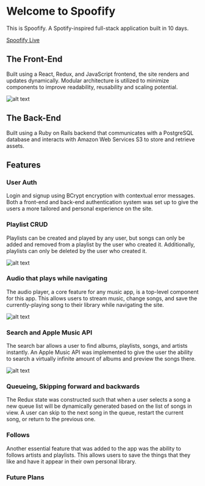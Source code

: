 # Welcome to Spoofify
This is Spoofify. A Spotify-inspired full-stack application built in 10 days.

[Spoofify Live](https://avivazana.com/Spoofify/)

## The Front-End

Built using a React, Redux, and JavaScript frontend, the site renders and updates dynamically.
Modular architecture is utilized to minimize components to improve readability, reusability and scaling potential.

![alt text](https://github.com/avvazana/Spoofify/raw/master/assets/spoofifyFrontend.png)

## The Back-End

Built using a Ruby on Rails backend that communicates with a PostgreSQL database and interacts with Amazon Web Services S3 to store and retrieve assets.

## Features

### User Auth
Login and signup using BCrypt encryption with contextual error messages. Both a front-end and back-end authentication system was set up to give the users a more tailored and personal experience on the site.

### Playlist CRUD
Playlists can be created and played by any user, but songs can only be added and removed from a playlist by the user who created it. Additionally, playlists can only be deleted by the user who created it.

![alt text](https://github.com/avvazana/Spoofify/raw/master/assets/createPlaylist.png)

### Audio that plays while navigating
The audio player, a core feature for any music app, is a top-level component for this app. This allows users to stream music, change songs, and save the currently-playing song to their library while navigating the site.

![alt text](https://github.com/avvazana/Spoofify/raw/master/assets/playbar.png)

### Search and Apple Music API
The search bar allows a user to find albums, playlists, songs, and artists instantly.
An Apple Music API was implemented to give the user the ability to search a virtually infinite amount of albums and preview the songs there. 

![alt text](https://github.com/avvazana/Spoofify/raw/master/assets/search.png)


### Queueing, Skipping forward and backwards
The Redux state was constructed such that when a user selects a song a new queue list will be dynamically generated based on the list of songs in view. A user can skip to the next song in the queue, restart the current song, or return to the previous one.

### Follows
Another essential feature that was added to the app was the ability to follows artists and playlists. This allows users to save the things that they like and have it appear in their own personal library.

### Future Plans
